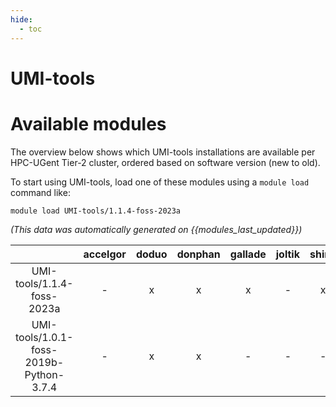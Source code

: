 ```yaml
---
hide:
  - toc
---
```


UMI-tools
=========

# Available modules


The overview below shows which UMI-tools installations are available per HPC-UGent Tier-2 cluster, ordered based on software version (new to old).

To start using UMI-tools, load one of these modules using a `module load` command like:

```shell
module load UMI-tools/1.1.4-foss-2023a
```

*(This data was automatically generated on {{modules_last_updated}})*  

| |accelgor|doduo|donphan|gallade|joltik|shinx|skitty|
| :---: | :---: | :---: | :---: | :---: | :---: | :---: | :---: |
|UMI-tools/1.1.4-foss-2023a|-|x|x|x|-|x|x|
|UMI-tools/1.0.1-foss-2019b-Python-3.7.4|-|x|x|-|-|-|-|
